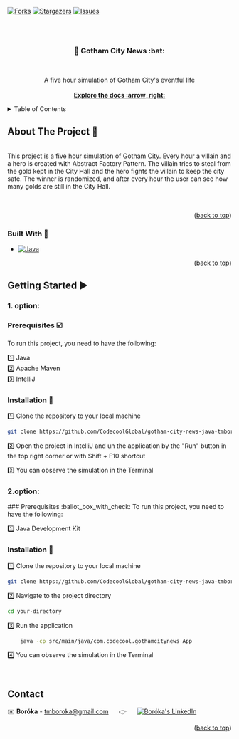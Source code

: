 <div id="readme-top"></div>

[![Forks][forks-shield]][forks-url]
[![Stargazers][stars-shield]][stars-url]
[![Issues][issues-shield]][issues-url]

<br>
<br>

<h3 align="center"> 🦇 Gotham City News  :bat:</h3>
<br>
  <p align="center">
    A five hour simulation of Gotham City's eventful life
    <br>
    <br>
    <a href="https://github.com/CodecoolGlobal/gotham-city-news-java-tmboroka"><strong>Explore the docs :arrow_right:	</strong></a>
    <br />
  </p>
</div>



<!-- TABLE OF CONTENTS -->
<details>
  <summary>Table of Contents</summary>
  <ol>
    <li>
      <a href="#about-the-project">About The Project</a>
      <ul>
        <li><a href="#built-with">Built With</a></li>
      </ul>
    </li>
    <li>
      <a href="#getting-started">Getting Started</a>
      <ul>
        <li><a href="#prerequisites">Prerequisites</a></li>
        <li><a href="#installation">Installation</a></li>
      </ul>
    </li>
    <li><a href="#contact">Contact</a></li>
  </ol>
</details>



<!-- ABOUT THE PROJECT -->
<div id="about-the-project"></div>

## About The Project :page_with_curl:	
<br />
This project is a five hour simulation of Gotham City. Every hour a villain and a hero is created with Abstract Factory Pattern. The villain tries to steal from the gold kept in the City Hall and the hero fights the villain to keep the city safe. The winner is randomized, and after every hour the user can see how many golds are still in the City Hall.
<br />
<br />

<br />
<p align="right">(<a href="#readme-top">back to top</a>)</p>

<div id="built-with"></div>

### Built With :wrench:

* [![Java][Java.img]][Java-url]

<p align="right">(<a href="#readme-top">back to top</a>)</p>



<!-- GETTING STARTED -->
<div id="getting-started"></div>

## Getting Started :arrow_forward:
<h3>1. option:</h3>
<div id="prerequisites"></div>

### Prerequisites :ballot_box_with_check:	
To run this project, you need to have the following:

:one: Java <br>
:two: Apache Maven  <br>
:three: IntelliJ <br>

<div id="installation"></div>

### Installation :floppy_disk:	

:one: Clone the repository to your local machine
   ```sh
   git clone https://github.com/CodecoolGlobal/gotham-city-news-java-tmboroka
   ```
:two: Open the project in IntelliJ and un the application by the "Run" button in the top right corner or with Shift + F10 shortcut

:three: You can observe the simulation in the Terminal

<h3>2.option:</h3>
<div id="prerequisites"></div>
### Prerequisites :ballot_box_with_check:
To run this project, you need to have the following:

:one: Java Development Kit<br>

<div id="installation"></div>

### Installation :floppy_disk:

:one: Clone the repository to your local machine
   ```sh
   git clone https://github.com/CodecoolGlobal/gotham-city-news-java-tmboroka
   ```
:two: Navigate to the project directory
   ```sh
   cd your-directory
   ```
:three: Run the application
```sh
    java -cp src/main/java/com.codecool.gothamcitynews App
   ```
:four: You can observe the simulation in the Terminal


<br>

<!-- CONTACT -->
<div id="contact"></div>

## Contact

:envelope:	**Boróka** - tmboroka@gmail.com &nbsp;&nbsp;&nbsp;&nbsp; :point_right: &nbsp;&nbsp;&nbsp;&nbsp; [![Boróka's LinkedIn][linkedin-shield]][LinkedIn - Boróka]

<p align="right">(<a href="#readme-top">back to top</a>)</p>






<!-- MARKDOWN LINKS & IMAGES -->
<!-- https://www.markdownguide.org/basic-syntax/#reference-style-links -->
[contributors-shield]: https://img.shields.io/github/contributors/CodecoolGlobal/epg-4-java-placi0325?style=for-the-badge
[contributors-url]: https://github.com/CodecoolGlobal/epg-4-java-placi0325/graphs/contributors
[forks-shield]: https://img.shields.io/github/forks/CodecoolGlobal/epg-4-java-placi0325?style=for-the-badge
[forks-url]: https://github.com/CodecoolGlobal/epg-4-java-placi0325/forks
[stars-shield]: https://img.shields.io/github/stars/CodecoolGlobal/epg-4-java-placi0325?style=for-the-badge
[stars-url]: https://github.com/CodecoolGlobal/epg-4-java-placi0325/stargazers
[issues-shield]: https://img.shields.io/github/issues/CodecoolGlobal/epg-4-java-placi0325?style=for-the-badge
[issues-url]: https://github.com/CodecoolGlobal/epg-4-java-placi0325/issues
[linkedin-shield]: https://img.shields.io/badge/-LinkedIn-black.svg?style=for-the-badge&logo=linkedin&colorB=555
[linkedin-url]: https://linkedin.com/in/linkedin_username
[LinkedIn - Emese]: https://www.linkedin.com/in/emese-csordas-854553181/
[LinkedIn - Boróka]: https://www.linkedin.com/in/bor%C3%B3ka-t%C3%B3th-m%C3%A1trai/
[LinkedIn - Csongor]: https://www.linkedin.com/in/csongor-deak/
[LinkedIn - László]: https://www.linkedin.com/in/l%C3%A1szl%C3%B3-p%C3%A9terfi/
[JavaScript.img]: 	https://img.shields.io/badge/JavaScript-323330?style=for-the-badge&logo=javascript&logoColor=F7DF1E
[JavaScript-url]: https://www.javascript.com/
[Spring.img]: https://img.shields.io/badge/Spring-6DB33F?style=for-the-badge&logo=spring&logoColor=white
[Spring-url]: https://spring.io/
[React.img]: https://img.shields.io/badge/React-20232A?style=for-the-badge&logo=react&logoColor=61DAFB
[React-url]: https://react.dev/
[Docker.img]: https://img.shields.io/badge/Docker-2CA5E0?style=for-the-badge&logo=docker&logoColor=white
[Docker-url]: https://www.docker.com/
[PostgreSQL.img]: https://img.shields.io/badge/PostgreSQL-316192?style=for-the-badge&logo=postgresql&logoColor=white
[PostgreSQL-url]: https://www.postgresql.org/
[Java.img]: https://img.shields.io/badge/java-%23ED8B00.svg?style=for-the-badge&logo=openjdk&logoColor=white
[Java-url]: https://www.java.com/en/

